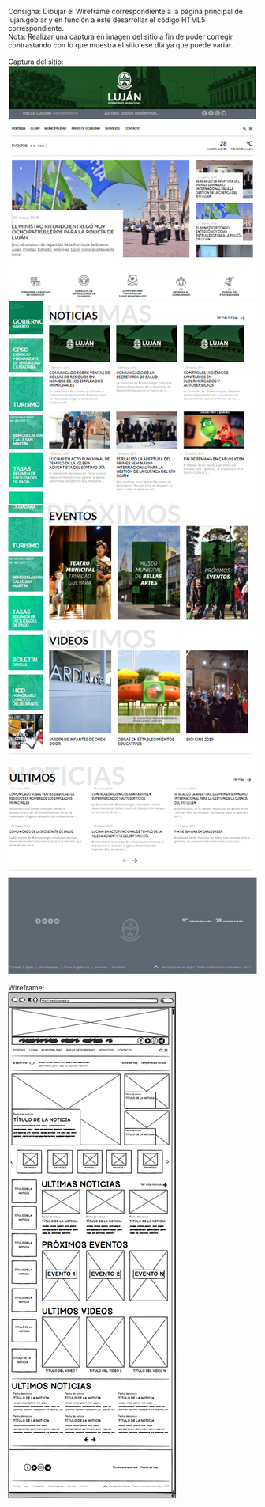 Consigna: Dibujar el Wireframe correspondiente a la página principal de lujan.gob.ar y en función a este desarrollar el código HTML5 correspondiente.
<br>
Nota: Realizar una captura en imagen del sitio a fin de poder corregir contrastando con lo que muestra el sitio ese día ya que puede variar.
<br>
<br>
Captura del sitio: 
<br>
![alt curriculumVitae](https://github.com/ZabalaMariano/PAW-TP1/blob/master/5/pagina_web_lujan_1.png)
![alt curriculumVitae](https://github.com/ZabalaMariano/PAW-TP1/blob/master/5/pagina_web_lujan_2.png)
![alt curriculumVitae](https://github.com/ZabalaMariano/PAW-TP1/blob/master/5/pagina_web_lujan_3.png)
![alt curriculumVitae](https://github.com/ZabalaMariano/PAW-TP1/blob/master/5/pagina_web_lujan_4.png)
<br>
<br>
Wireframe:
<br>
![alt curriculumVitae](https://github.com/ZabalaMariano/PAW-TP1/blob/master/5/Wireframe_pagina_web_lujan.png)
